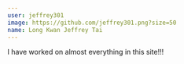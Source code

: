 ```yaml
---
user: jeffrey301
image: https://github.com/jeffrey301.png?size=50
name: Long Kwan Jeffrey Tai
---
```

I have worked on almost everything in this site!!!
